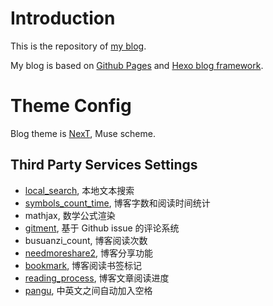# Introduction

This is the repository of [my blog](https://koushiro.me).

My blog is based on [Github Pages](https://pages.github.com/) and [Hexo blog framework](https://hexo.io/).


# Theme Config

Blog theme is [NexT](https://github.com/theme-next/hexo-theme-next), Muse scheme.

## Third Party Services Settings

- [local_search](https://github.com/theme-next/hexo-generator-searchdb), 本地文本搜索
- [symbols_count_time](https://github.com/theme-next/hexo-symbols-count-time), 博客字数和阅读时间统计
- mathjax, 数学公式渲染
- [gitment](https://github.com/imsun/gitment), 基于 Github issue 的评论系统
- busuanzi_count, 博客阅读次数
- [needmoreshare2](https://github.com/theme-next/theme-next-needmoreshare2), 博客分享功能
- [bookmark](https://github.com/theme-next/theme-next-bookmark), 博客阅读书签标记
- [reading_process](https://github.com/theme-next/theme-next-reading-progress), 博客文章阅读进度
- [pangu](https://github.com/theme-next/theme-next-pangu), 中英文之间自动加入空格
